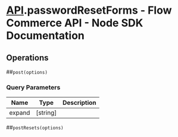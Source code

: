 # [API](README.md).passwordResetForms - Flow Commerce API - Node SDK Documentation

## Operations

##`post(options)`


### Query Parameters

| Name  | Type | Description |
| ---- | ---- | ---- |
| expand | [string] |  |

##`postResets(options)`



